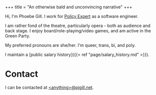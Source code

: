 +++
title = "An otherwise bald and unconvincing narrative"
+++

Hi, I'm Phoebe Gill. I work for [Policy Expert](https://www.policyexpert.co.uk/) as a software engineer.

I am rather fond of the theatre, particularly opera - both as audience and back stage. I enjoy board/role-playing/video games, and am active in the Green Party.

My preferred pronouns are she/her. I'm queer, trans, bi, and poly.

I maintain a [public salary history]({{< ref "page/salary_history.md" >}}).

# Contact

I can be contacted at [\<anything>@pjgill.net](mailto:website@pjgill.net).
